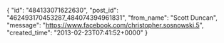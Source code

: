  {
   "id": "484133071622630",
   "post_id": "462493170453287_484074394961831",
   "from_name": "Scott Duncan",
   "message": "https://www.facebook.com/christopher.sosnowski.5",
   "created_time": "2013-02-23T07:41:52+0000"
 }

